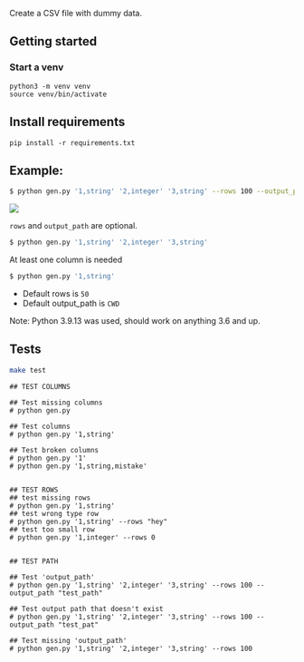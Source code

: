 
Create a CSV file with dummy data.

## Getting started

### Start a venv

```
python3 -m venv venv
source venv/bin/activate
```

## Install requirements

`pip install -r requirements.txt`

## Example:

```bash
$ python gen.py '1,string' '2,integer' '3,string' --rows 100 --output_path "test_path"
```

<img src="http://i.imgur.com/Z1ETm4X.png">

`rows` and `output_path` are optional.

```bash
$ python gen.py '1,string' '2,integer' '3,string'
```

At least one column is needed

```bash
$ python gen.py '1,string'
```


- Default rows is `50`
- Default output_path is `CWD`

Note: Python 3.9.13 was used, should work on anything 3.6 and up.


## Tests

```bash
make test
```

```
## TEST COLUMNS

## Test missing columns
# python gen.py

## Test columns
# python gen.py '1,string'

## Test broken columns
# python gen.py '1'
# python gen.py '1,string,mistake'


## TEST ROWS
## test missing rows
# python gen.py '1,string'
## test wrong type row
# python gen.py '1,string' --rows "hey"
## test too small row
# python gen.py '1,integer' --rows 0


## TEST PATH

## Test 'output_path'
# python gen.py '1,string' '2,integer' '3,string' --rows 100 --output_path "test_path"

## Test output path that doesn't exist
# python gen.py '1,string' '2,integer' '3,string' --rows 100 --output_path "test_pat"

## Test missing 'output_path'
# python gen.py '1,string' '2,integer' '3,string' --rows 100

```
